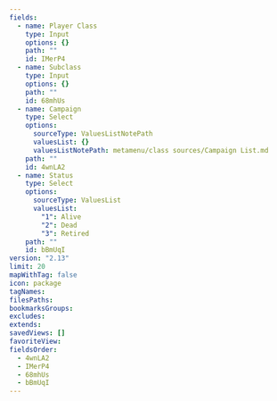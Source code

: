 ```yaml
---
fields:
  - name: Player Class
    type: Input
    options: {}
    path: ""
    id: IMerP4
  - name: Subclass
    type: Input
    options: {}
    path: ""
    id: 68mhUs
  - name: Campaign
    type: Select
    options:
      sourceType: ValuesListNotePath
      valuesList: {}
      valuesListNotePath: metamenu/class sources/Campaign List.md
    path: ""
    id: 4wnLA2
  - name: Status
    type: Select
    options:
      sourceType: ValuesList
      valuesList:
        "1": Alive
        "2": Dead
        "3": Retired
    path: ""
    id: bBmUqI
version: "2.13"
limit: 20
mapWithTag: false
icon: package
tagNames: 
filesPaths: 
bookmarksGroups: 
excludes: 
extends: 
savedViews: []
favoriteView: 
fieldsOrder:
  - 4wnLA2
  - IMerP4
  - 68mhUs
  - bBmUqI
---
```


